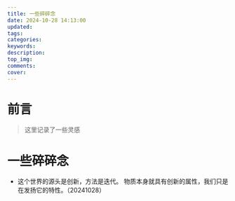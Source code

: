 ```yaml
---
title: 一些碎碎念
date: 2024-10-28 14:13:00
updated:
tags:
categories:
keywords:
description:
top_img:
comments:
cover:
---
```


# 前言

> 这里记录了一些灵感

# 一些碎碎念

- 这个世界的源头是创新，方法是迭代。
  物质本身就具有创新的属性，我们只是在发扬它的特性。（20241028）
